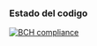 ### Estado del codigo
[![BCH compliance](https://bettercodehub.com/edge/badge/alejandrorsanchez/tfm?branch=master)](https://bettercodehub.com/)
